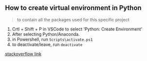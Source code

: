 ## How to create virtual environment in Python
> to contain all the packages used for this specific project
1. Crtl + Shift + P in VSCode to select 'Python: Create Environment'
2. After selecting Python/Anaconda.
3. in Powershell, run `Scripts\activate.ps1`
4. to deactivate/leave, run `deactivate`

[stackoverflow link](https://stackoverflow.com/questions/18713086/virtualenv-wont-activate-on-windows)